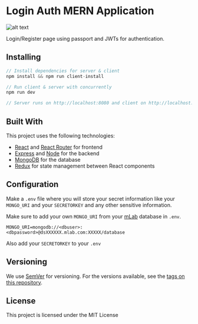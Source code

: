 # Login Auth MERN Application

<img src="https://user-images.githubusercontent.com/37851662/55369210-8cda8d80-54c3-11e9-9c97-675440cfc007.gif" alt="alt text">

Login/Register page using passport and JWTs for authentication.

## Installing

```javascript
// Install dependencies for server & client
npm install && npm run client-install

// Run client & server with concurrently
npm run dev

// Server runs on http://localhost:8080 and client on http://localhost:3000
```

## Built With

This project uses the following technologies:

- [React](https://reactjs.org) and [React Router](https://reacttraining.com/react-router/) for frontend
- [Express](http://expressjs.com/) and [Node](https://nodejs.org/en/) for the backend
- [MongoDB](https://www.mongodb.com/) for the database
- [Redux](https://redux.js.org/basics/usagewithreact) for state management between React components

## Configuration

Make a `.env` file where you will store your secret information like
your `MONGO_URI` and your `SECRETORKEY` and any other sensitive information.

Make sure to add your own `MONGO_URI` from your [mLab](http://mlab.com) database in `.env`.

```
MONGO_URI=mongodb://<dbuser>:<dbpassword>@dsXXXXXX.mlab.com:XXXXX/database
```

Also add your `SECRETORKEY` to your `.env`

## Versioning

We use [SemVer](http://semver.org/) for versioning. For the versions available, see the [tags on this repository](https://github.com/your/project/tags).

## License

This project is licensed under the MIT License
